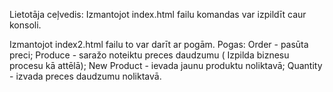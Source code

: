 Lietotāja ceļvedis:
Izmantojot index.html failu komandas var izpildīt caur konsoli.

Izmantojot index2.html failu to var darīt ar pogām.
Pogas:
Order - pasūta preci;
Produce - saražo noteiktu preces daudzumu ( Izpilda biznesu procesu kā attēlā);
New Product - ievada jaunu produktu noliktavā;
Quantity - izvada preces daudzumu noliktavā.





